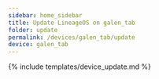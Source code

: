 ```yaml
---
sidebar: home_sidebar
title: Update LineageOS on galen_tab
folder: update
permalink: /devices/galen_tab/update
device: galen_tab
---
```

{% include templates/device_update.md %}

